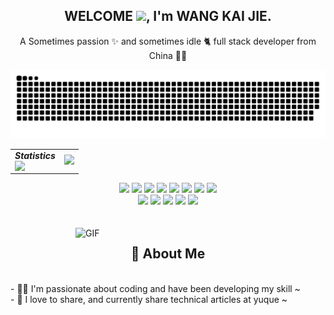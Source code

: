 <p align="center">
  <h2 height="200px" align="center">
    WELCOME <img src="https://cdn.jsdelivr.net/gh/MaleWeb/picture/images/techblog/hi.gif" width="25">, I'm WANG KAI JIE.
  </h2>
   <p align="center">A Sometimes passion ✨ and sometimes idle 🐈 full stack developer from China 👨‍💻</p>
</p>

<picture>
  <source media="(prefers-color-scheme: dark)" srcset="https://raw.githubusercontent.com/WANG-KAI-JIE/WANG-KAI-JIE/output/github-contribution-grid-snake-dark.svg" />
  <source media="(prefers-color-scheme: light)" srcset="https://raw.githubusercontent.com/WANG-KAI-JIE/WANG-KAI-JIE/output/github-contribution-grid-snake.svg" />
  <img alt="github-snake" src="https://raw.githubusercontent.com/WANG-KAI-JIE/WANG-KAI-JIE/output/github-contribution-grid-snake.svg" />
</picture> 

<!-- 统计卡片, see: https://github.com/anuraghazra/github-readme-stats -->
<table align="center">
  <tr>
    <td align="center">
      <div><b><em><spam>Statistics</spam></em></b></div>
      <img align="left" src="./output/metrics.plugin.isocalendar.svg" />
    </td>
    <td align="left">
      <img src="https://github-readme-stats.vercel.app/api?username=anuraghazra&hide_border=true&show_icons=true&theme=dark&bg_color=00000000"/>
    </td>
  </tr>
</table>



<div align="center">
  <img src="https://img.shields.io/badge/-JavaScript-f6da1c?style=flat&logo=javascript&logoColor=white">
  <img src="https://img.shields.io/badge/-TypeScript-2b6dbf?style=flat&logo=typescript&logoColor=white">
  <img src="https://img.shields.io/badge/-React-00b4ce?style=flat&logo=react&logoColor=white">
  <img src="https://img.shields.io/badge/-Node.js-3C873A?style=flat&logo=Node.js&logoColor=white">
  <img src="https://img.shields.io/badge/-Koa-33333D?style=flat&logo=koa&logoColor=white">
  <img src="https://img.shields.io/badge/-Less-bf608e?style=flat&logo=less&logoColor=white">
  <img src="https://img.shields.io/badge/-Sass-b37feb?style=flat&logo=sass&logoColor=white">
  <img src="https://img.shields.io/badge/-Graphql-cf1322?style=flat&logo=graphql&logoColor=white">
</div>
<div align="center">
  <img src="https://img.shields.io/badge/-Git-ee462c?style=flat&logo=git&logoColor=white">
  <img src="https://img.shields.io/badge/-Docker-218bea?style=flat&logo=docker&logoColor=white">
  <img src="https://img.shields.io/badge/-Github-black?style=flat&logo=github">
  <img src="https://img.shields.io/badge/-Webpack-%232C3A42?style=flat-square&logo=webpack">
  <img src="https://img.shields.io/badge/-ESLint-%234B32C3?style=flat-square&logo=eslint">
</div>
<br />
<br />
<img align="right" alt="GIF" src="https://fatcat666.oss-cn-nanjing.aliyuncs.com/image/202302250942314.png" width="400"/>
<h2 height="200px" align="center">🎉 About Me</h2>
<br />
- 👨‍💻 I'm passionate about coding and have been developing my skill ~
<br />
- 👻 I love to share, and currently share technical articles at yuque ~

